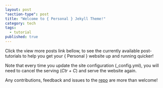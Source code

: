 ```yaml
---
layout: post
"section-type": post
title: "Welcome to { Personal } Jekyll Theme!"
category: tech
tags: 
  - tutorial
published: true
---
```



Click the view more posts link bellow, to see the currently available post-tutorials to help you get your { Personal } website up and running quicker!

Note that every time you update the site configuration (_config.yml), you will need
to cancel the serving (*Ctr + C*) and serve the website again.

Any contributions, feedback and issues to the <a href="https://github.com/PanosSakkos/personal-jekyll-theme" target="_blank">repo</a> are more than welcome!
